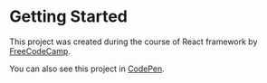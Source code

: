 # Getting Started

This project was created during the course of React framework by [FreeCodeCamp](https://www.freecodecamp.org/learn/).

You can also see this project in [CodePen](https://codepen.io/porterduff/pen/ZEeOqLr).